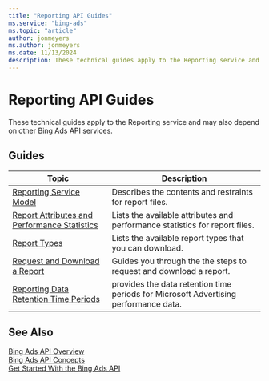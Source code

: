 ```yaml
---
title: "Reporting API Guides"
ms.service: "bing-ads"
ms.topic: "article"
author: jonmeyers
ms.author: jonmeyers
ms.date: 11/13/2024
description: These technical guides apply to the Reporting service and may also depend on other Bing Ads API services.
---
```

# Reporting API Guides

These technical guides apply to the Reporting service and may also depend on other Bing Ads API services.  

## Guides

|Topic|Description|
|---------|---------------|
|[Reporting Service Model](reports.md)|Describes the contents and restraints for report files.|
|[Report Attributes and Performance Statistics](report-attributes-performance-statistics.md)|Lists the available attributes and performance statistics for report files.|
|[Report Types](report-types.md)|Lists the available report types that you can download.|
|[Request and Download a Report](request-download-report.md)|Guides you through the the steps to request and download a report.|
|[Reporting Data Retention Time Periods](report-data-retention-time-periods.md)|provides the data retention time periods for Microsoft Advertising performance data.|

## See Also

[Bing Ads API Overview](index.md)  
[Bing Ads API Concepts](concepts.md)  
[Get Started With the Bing Ads API](get-started.md)

